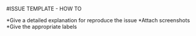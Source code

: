 #ISSUE TEMPLATE - HOW TO

*Give a detailed explanation for reproduce the issue
*Attach screenshots
*Give the appropriate labels
